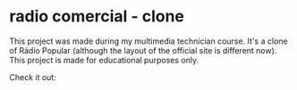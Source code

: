 
# radio comercial - clone
This project was made during my multimedia technician course. It's a clone of Rádio Popular (although the layout of the official site is different now). This project is made for educational purposes only. 

Check it out:

